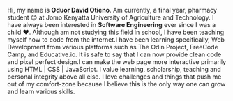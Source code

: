 Hi, my name is **Oduor David Otieno**.
Am currently, a final year, pharmacy student 😊 at Jomo Kenyatta University of Agriculture and Technology.
I have always been interested in **Software Engineering** ever since I was a child ❤️. Although am not studying this field in school, I have been teaching myself
how to code from the internet.I have been learning specifically, Web Development from various platforms such as The Odin Project, FreeCode Camp, and Educative.io.
It is safe to say that I can now provide clean code and pixel perfect design.I can make the web page more interactive primarily using HTML | CSS | JavaScript.
I value learning, scholarship, teaching and personal integrity above all else. I love challenges and things that push me out of my comfort-zone because
I believe this is the only way one can grow and learn various skills.
